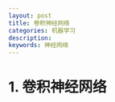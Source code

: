 ```yaml
---
layout: post
title: 卷积神经网络
categories: 机器学习
description: 
keywords: 神经网络
---
```


# 1. 卷积神经网络




<br><br><br><br><br><br><br>



